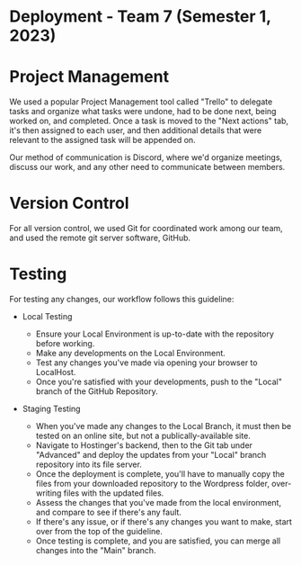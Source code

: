 # Deployment - Team 7 (Semester 1, 2023)

# Project Management

We used a popular Project Management tool called "Trello" to delegate tasks and organize what tasks were undone, had to be done next, being worked on, and completed.
Once a task is moved to the "Next actions" tab, it's then assigned to each user, and then additional details that were relevant to the assigned task will be appended on.

Our method of communication is Discord, where we'd organize meetings, discuss our work, and any other need to communicate between members.

# Version Control

For all version control, we used Git for coordinated work among our team, and used the remote git server software, GitHub.

# Testing

For testing any changes, our workflow follows this guideline:
 - Local Testing
   - Ensure your Local Environment is up-to-date with the repository before working.
   - Make any developments on the Local Environment.
   - Test any changes you've made via opening your browser to LocalHost.
   - Once you're satisfied with your developments, push to the "Local" branch of the GitHub Repository.

 - Staging Testing
   - When you've made any changes to the Local Branch, it must then be tested on an online site, but not a publically-available site.
   - Navigate to Hostinger's backend, then to the Git tab under "Advanced" and deploy the updates from your "Local" branch repository into its file server.
   - Once the deployment is complete, you'll have to manually copy the files from your downloaded repository to the Wordpress folder, over-writing files with the updated files.
   - Assess the changes that you've made from the local environment, and compare to see if there's any fault.
   - If there's any issue, or if there's any changes you want to make, start over from the top of the guideline.
   - Once testing is complete, and you are satisfied, you can merge all changes into the "Main" branch.